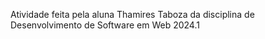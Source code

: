 Atividade feita pela aluna Thamires Taboza da disciplina de Desenvolvimento de Software em Web 2024.1
